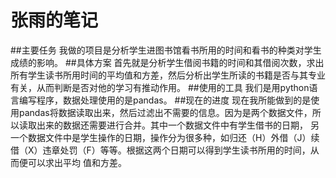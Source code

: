# 张雨的笔记
##主要任务
我做的项目是分析学生进图书馆看书所用的时间和看书的种类对学生成绩的影响。
##具体方案
首先就是分析学生借阅书籍的时间和其借阅次数，求出所有学生读书所用时间的平均值和方差，然后分析出学生所读的书籍是否与其专业有关，从而判断是否对他的学习有推动作用。
##使用的工具
我们是用python语言编写程序，数据处理使用的是pandas。
##现在的进度
现在我所能做到的是使用pandas将数据读取出来，然后过滤出不需要的信息。因为是两个数据文件，所以读取出来的数据还需要进行合并。其中一个数据文件中有学生借书的日期，
另一个数据文件中是学生操作的日期，操作分为很多种，如归还（H）外借（J）续借（X）违章处罚（F）等等。根据这两个日期可以得到学生读书所用的时间，从而便可以求出平均
值和方差。
